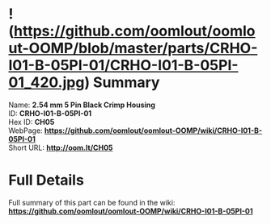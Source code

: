 
!(https://github.com/oomlout/oomlout-OOMP/blob/master/parts/CRHO-I01-B-05PI-01/CRHO-I01-B-05PI-01_420.jpg)
Summary
=================
  
Name: __2.54 mm 5 Pin Black Crimp Housing__    
ID: __CRHO-I01-B-05PI-01__   
Hex ID: __CH05__   
WebPage: __https://github.com/oomlout/oomlout-OOMP/wiki/CRHO-I01-B-05PI-01__   
Short URL: __http://oom.lt/CH05__   

Full Details
==========================
Full summary of this part can be found in the wiki:   
__https://github.com/oomlout/oomlout-OOMP/wiki/CRHO-I01-B-05PI-01__    

